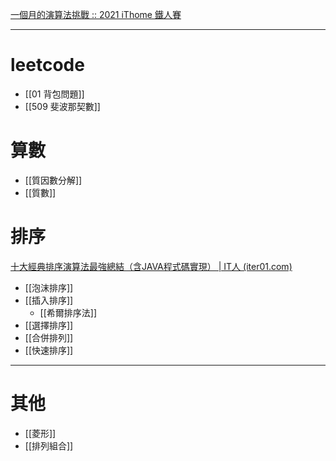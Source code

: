 [一個月的演算法挑戰 :: 2021 iThome 鐵人賽](https://ithelp.ithome.com.tw/users/20128286/ironman/3895)

---
# leetcode
- [[01 背包問題]]
- [[509 斐波那契數]]

# 算數
- [[質因數分解]]
- [[質數]]



# 排序
[十大經典排序演算法最強總結（含JAVA程式碼實現） | IT人 (iter01.com)](https://iter01.com/16751.html)
- [[泡沫排序]]
- [[插入排序]]
	- [[希爾排序法]]
- [[選擇排序]]
- [[合併排列]]
- [[快速排序]]


--- 

# 其他
- [[菱形]]
- [[排列組合]]